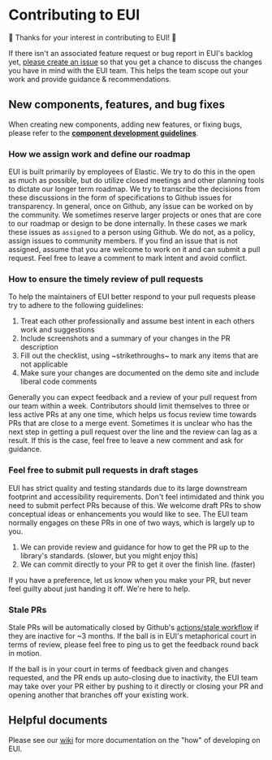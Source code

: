 # Contributing to EUI

🙌 Thanks for your interest in contributing to EUI! 🙌

If there isn't an associated feature request or bug report in EUI's backlog yet, [please create an issue](https://github.com/elastic/eui/issues/new) so that you get a chance to discuss the changes you have in mind with the EUI team. This helps the team scope out your work and provide guidance & recommendations.

## New components, features, and bug fixes

When creating new components, adding new features, or fixing bugs, please refer to the **[component development guidelines](wiki/component-development.md)**.

### How we assign work and define our roadmap

EUI is built primarily by employees of Elastic. We try to do this in the open as much as possible, but do utilize closed meetings and other planning tools to dictate our longer term roadmap. We try to transcribe the decisions from these discussions in the form of specifications to Github issues for transparency. In general, once on Github, any issue can be worked on by the community. We sometimes reserve larger projects or ones that are core to our roadmap or design to be done internally. In these cases we mark these issues as `assigned` to a person using Github. We do not, as a policy, assign issues to community members. If you find an issue that is not assigned, assume that you are welcome to work on it and can submit a pull request. Feel free to leave a comment to mark intent and avoid conflict.

### How to ensure the timely review of pull requests

To help the maintainers of EUI better respond to your pull requests please try to adhere to the following guidelines:

1. Treat each other professionally and assume best intent in each others work and suggestions
2. Include screenshots and a summary of your changes in the PR description
3. Fill out the checklist, using ~strikethroughs~ to mark any items that are not applicable
4. Make sure your changes are documented on the demo site and include liberal code comments

Generally you can expect feedback and a review of your pull request from our team within a week. Contributors should limit themselves to three or less active PRs at any one time, which helps us focus review time towards PRs that are close to a merge event. Sometimes it is unclear who has the next step in getting a pull request over the line and the review can lag as a result. If this is the case, feel free to leave a new comment and ask for guidance.

### Feel free to submit pull requests in draft stages

EUI has strict quality and testing standards due to its large downstream footprint and accessibility requirements. Don't feel intimidated and think you need to submit perfect PRs because of this. We welcome draft PRs to show conceptual ideas or enhancements you would like to see. The EUI team normally engages on these PRs in one of two ways, which is largely up to you.

1. We can provide review and guidance for how to get the PR up to the library's standards. (slower, but you might enjoy this)
2. We can commit directly to your PR to get it over the finish line. (faster)

If you have a preference, let us know when you make your PR, but never feel guilty about just handing it off. We're here to help.

### Stale PRs

Stale PRs will be automatically closed by Github's [actions/stale workflow](https://github.com/actions/stale) if they are inactive for ~3 months. If the ball is in EUI's metaphorical court in terms of review, please feel free to ping us to get the feedback round back in motion.

If the ball is in your court in terms of feedback given and changes requested, and the PR ends up auto-closing due to inactivity, the EUI team may take over your PR either by pushing to it directly or closing your PR and opening another that branches off your existing work.

## Helpful documents

Please see our [wiki](https://github.com/elastic/eui#wiki) for more documentation on the "how" of developing on EUI.
